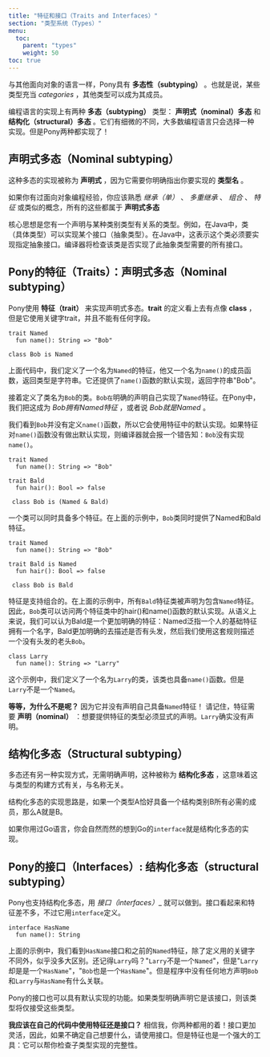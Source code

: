 ```yaml
---
title: "特征和接口（Traits and Interfaces）"
section: "类型系统（Types）"
menu:
  toc:
    parent: "types"
    weight: 50
toc: true
---
```


<!-- Like other object-oriented languages, Pony has __subtyping__. That is, some types serve as _categories_ that other types can be members of. -->
与其他面向对象的语言一样，Pony具有 __多态性（subtyping）__ 。也就是说，某些类型充当 _categories_ ，其他类型可以成为其成员。

<!-- There are two kinds of __subtyping__ in programming languages: __nominal__ and __structural__. They're subtly different, and most programming languages only have one or the other. Pony has both! -->
编程语言的实现上有两种 __多态（subtyping）__ 类型： __声明式（nominal）多态__ 和 __结构化（structural）多态__ 。它们有细微的不同，大多数编程语言只会选择一种实现。但是Pony两种都实现了！


<!-- ## Nominal subtyping -->
## 声明式多态（Nominal subtyping）

<!-- This kind of subtyping is called __nominal__ because it is all about __names__. -->
这种多态的实现被称为 __声明式__ ，因为它需要你明确指出你要实现的 __类型名__ 。

<!-- If you've done object-oriented programming before, you may have seen a lot of discussion about _single inheritance_, _multiple inheritance_, _mixins_, _traits_, and similar concepts. These are all examples of __nominal subtyping__. -->
如果你有过面向对象编程经验，你应该熟悉 _继承（单）_ 、 _多重继承_ 、 _组合_ 、 _特征_ 或类似的概念，所有的这些都属于 __声明式多态__

<!-- The core idea is that you have a type that declares it has a relationship to some category type. In Java, for example, a __class__ (a concrete type) can __implement__ an __interface__ (a category type). In Java, this means the class is now in the category that the interface represents. The compiler will check that the class actually provides everything it needs to. -->
核心思想是您有一个声明与某种类别类型有关系的类型。例如，在Java中，类（具体类型）可以实现某个接口（抽象类型）。在Java中，这表示这个类必须要实现指定抽象接口。编译器将检查该类是否实现了此抽象类型需要的所有接口。

<!-- ## Traits: nominal subtyping -->
## Pony的特征（Traits）：声明式多态（Nominal subtyping）

<!-- Pony has nominal subtyping, using __traits__. A __trait__ looks a bit like a __class__, but it uses the keyword `trait` and it can't have any fields. -->
Pony使用 __特征（trait）__ 来实现声明式多态。__trait__ 的定义看上去有点像 __class__ ，但是它使用关键字trait，并且不能有任何字段。

```pony
trait Named
  fun name(): String => "Bob"

class Bob is Named
```

<!-- Here, we have a trait `Named` that has a single function `name` that returns a String. It also provides a default implementation of `name` that returns the string literal "Bob". -->
上面代码中，我们定义了一个名为`Named`的特征，他又一个名为`name()`的成员函数，返回类型是字符串。它还提供了`name()`函数的默认实现，返回字符串"Bob"。

<!-- We also have a class `Bob` that says it `is Named`. This means `Bob` is in the `Named` category. In Pony, we say _Bob provides Named_, or sometimes simply _Bob is Named_. -->
接着定义了类名为`Bob`的类。`Bob在`明确的声明自己实现了`Named`特征。在Pony中，我们把这成为 _Bob拥有Named特征_ ，或者说 _Bob就是Named_ 。

<!-- Since `Bob` doesn't have its own `name` function, it uses the one from the trait. If the trait's function didn't have a default implementation, the compiler would complain that `Bob` had no implementation of `name`. -->
我们看到`Bob`并没有定义`name()`函数，所以它会使用特征中的默认实现。如果特征对`name()`函数没有做出默认实现，则编译器就会报一个错告知：`Bob`没有实现`name()`。
 
```pony
trait Named
  fun name(): String => "Bob"

trait Bald
  fun hair(): Bool => false

 class Bob is (Named & Bald)
 ```
<!-- It is possible for a class to have relationships with multiple categories. In the above example, the class `Bob` _provides both Named and Bald_. -->
一个类可以同时具备多个特征。在上面的示例中，`Bob`类同时提供了Named和Bald特征。

```pony
trait Named
  fun name(): String => "Bob"

trait Bald is Named
  fun hair(): Bool => false

 class Bob is Bald
 ```
<!-- It is also possible to combine categories together. In the example above, all `Bald` classes are automatically `Named`. Consequently, the `Bob` class has access to both hair() and name() default implementation of their respective trait. One can think of the `Bald` category to be more specific than the `Named` one. -->
特征是支持组合的。在上面的示例中，所有`Bald`特征类被声明为包含`Named`特征。因此，`Bob`类可以访问两个特征类中的hair()和name()函数的默认实现。从语义上来说，我们可以认为Bald是一个更加明确的特征：Named泛指一个人的基础特征拥有一个名字，Bald更加明确的去描述是否有头发，然后我们使用这套规则描述一个没有头发的老头`Bob`。

```pony
class Larry
  fun name(): String => "Larry"
```

<!-- Here, we have a class `Larry` that has a `name` function with the same signature. But `Larry` does __not__ provide `Named`! -->
这个示例中，我们定义了一个名为`Larry`的类，该类也具备`name()`函数。但是`Larry`不是一个`Named`。

<!-- __Wait, why not?__ Because `Larry` doesn't say it `is Named`. Remember, traits are __nominal__: a type that wants to provide a trait has to explicitly declare that it does. And `Larry` doesn't -->
 __等等，为什么不是呢？__ 因为它并没有声明自己具备`Named`特征！ 请记住，特征需要 __声明（nominal）__ ：想要提供特征的类型必须显式的声明。`Larry`确实没有声明。

<!-- ## Structural subtyping -->
## 结构化多态（Structural subtyping）

<!-- There's another kind of subtyping, where the name doesn't matter. It's called __structural subtyping__, which means that it's all about how a type is built, and nothing to do with names. -->
多态还有另一种实现方式，无需明确声明，这种被称为 __结构化多态__ ，这意味着这与类型的构建方式有关，与名称无关。

<!-- A concrete type is a member of a structural category if it happens to have all the needed elements, no matter what it happens to be called. -->
结构化多态的实现思路是，如果一个类型A恰好具备一个结构类别B所有必需的成员，那么A就是B。

<!-- If you've used Go, you'll recognise that Go interfaces are structural types. -->
如果你用过Go语言，你会自然而然的想到Go的`interface`就是结构化多态的实现。

<!-- ## Interfaces: structural subtyping -->
## Pony的接口（Interfaces）: 结构化多态（structural subtyping）

<!-- Pony has structural subtyping too, using __interfaces__. Interfaces look like traits, but they use the keyword `interface`. -->
Pony也支持结构化多态，用 _接口（interfaces）__ 就可以做到。接口看起来和特征差不多，不过它用`interface`定义。

```pony
interface HasName
  fun name(): String
```

<!-- Here, `HasName` looks a lot like `Named`, except it's an interface instead of a trait. This means both `Bob` and `Larry` provide `HasName`! The programmers that wrote `Bob` and `Larry` don't even have to be aware that `HasName` exists. -->
上面的示例中，我们看到`HasName`接口和之前的`Named`特征，除了定义用的关键字不同外，似乎没多大区别。还记得`Larry`吗？"`Larry`不是一个`Named`"，但是"`Larry`却是是一个`HasName`"，"`Bob`也是一个`HasName`"。但是程序中没有任何地方声明`Bob`和`Larry`与`HasName`有什么关联。

<!-- Pony interfaces can have functions with default implementations as well. A type will only pick those up if it explicitly declares that it `is` that interface. -->
Pony的接口也可以具有默认实现的功能。如果类型明确声明它是该接口，则该类型将仅接受这些类型。

<!-- __Should I use traits or interfaces in my own code?__ Both! Interfaces are more flexible, so if you're not sure what you want, use an interface. But traits are a powerful tool as well: they stop _accidental subtyping_. -->
__我应该在自己的代码中使用特征还是接口？__ 相信我，你两种都用的着！接口更加灵活，因此，如果不确定自己想要什么，请使用接口。但是特征也是一个强大的工具：它可以帮你检查子类型实现的完整性。
